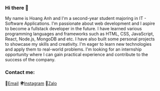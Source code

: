 ### Hi there 👋

My name is Hoang Anh and I'm a second-year student majoring in IT - Software Applications. I'm passionate about web development and I aspire to become a fullstack developer in the future. I have learned various programming languages and frameworks such as HTML, CSS, JavaScript, React, Node.js, MongoDB and etc. I have also built some personal projects to showcase my skills and creativity. I'm eager to learn new technologies and apply them to real-world problems. I'm looking for an internship opportunity where I can gain practical experience and contribute to the success of the company.

### Contact me:
📩[Email](nth.anh020209@gmail.com)
🌍[Instagram](https://www.instagram.com/hoangfanh.99/)
💬[Zalo](https://zalo.me/0986359498)
